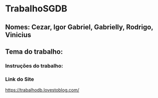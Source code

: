 # TrabalhoSGDB

## Nomes: Cezar, Igor Gabriel, Gabrielly, Rodrigo, Vinicius

## Tema do trabalho: 

### Instruções do trabalho:

### Link do Site
<a>https://trabalhodb.lovestoblog.com/</a>
